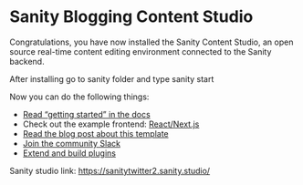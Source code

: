 # Sanity Blogging Content Studio

Congratulations, you have now installed the Sanity Content Studio, an open source real-time content editing environment connected to the Sanity backend.

After installing go to sanity folder and type sanity start

Now you can do the following things:

- [Read “getting started” in the docs](https://www.sanity.io/docs/introduction/getting-started?utm_source=readme)
- Check out the example frontend: [React/Next.js](https://github.com/sanity-io/tutorial-sanity-blog-react-next)
- [Read the blog post about this template](https://www.sanity.io/blog/build-your-own-blog-with-sanity-and-next-js?utm_source=readme)
- [Join the community Slack](https://slack.sanity.io/?utm_source=readme)
- [Extend and build plugins](https://www.sanity.io/docs/content-studio/extending?utm_source=readme)

Sanity studio link: https://sanitytwitter2.sanity.studio/